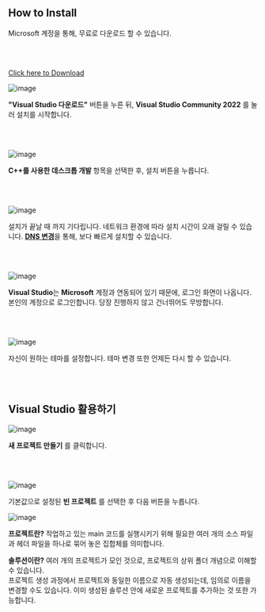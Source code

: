 ## How to Install

Microsoft 계정을 통해, 무료로 다운로드 할 수 있습니다.

<br><br>

[Click here to Download](https://visualstudio.microsoft.com/ko/vs/community/)

![image](https://user-images.githubusercontent.com/84503980/185387298-f280c598-c184-49a5-bc39-f87c82c94355.png)


**"Visual Studio 다운로드"** 버튼을 누른 뒤,  **Visual Studio Community 2022** 를 눌러 설치를 시작합니다.

<br><br>

![image](https://user-images.githubusercontent.com/84503980/185388422-de85399e-b0a7-45b5-a8ff-fdc859927f8c.png)

**C++를 사용한 데스크톱 개발** 항목을 선택한 후, 설치 버튼을 누릅니다.

<br><br>

![image](https://user-images.githubusercontent.com/84503980/185389166-eead55f5-e955-4fd7-95f3-87e73f94a263.png)

설치가 끝날 때 까지 기다립니다. 네트워크 환경에 따라 설치 시간이 오래 걸릴 수 있습니다.
[**DNS 변경**](https://ivyit.tistory.com/190)을 통해, 보다 빠르게 설치할 수 있습니다.

<br><br>

![image](https://user-images.githubusercontent.com/84503980/185390095-d0510671-f8d7-4a10-b00c-73cc276c9d6b.png)

**Visual Studio**는 **Microsoft** 계정과 연동되어 있기 때문에, 로그인 화면이 나옵니다.
본인의 계정으로 로그인합니다. 당장 진행하지 않고 건너뛰어도 무방합니다.

<br><br>

![image](https://user-images.githubusercontent.com/84503980/185390456-00fc4d8f-fdc5-4b35-a08a-856d6d529f74.png)

자신이 원하는 테마를 설정합니다. 테마 변경 또한 언제든 다시 할 수 있습니다.

<br><br>

## Visual Studio 활용하기

![image](https://user-images.githubusercontent.com/84503980/185390762-7065b68c-fab3-468b-b244-d773bdeaf696.png)

**새 프로젝트 만들기** 를 클릭합니다.

<br><br>

![image](https://user-images.githubusercontent.com/84503980/185390827-548640f3-9048-478c-8e0d-bf8469045809.png)

기본값으로 설정된 **빈 프로젝트** 를 선택한 후 다음 버튼을 누릅니다.

![image](https://user-images.githubusercontent.com/84503980/185390881-1955a23f-f69e-41aa-b3ce-b235a83f07b4.png)

**프로젝트란?**
작업하고 있는 main 코드를 실행시키기 위해 필요한 여러 개의 소스 파일과 헤더 파일을 하나로 묶어 놓은 집합체를 의미합니다.

**솔루션이란?**
여러 개의 프로젝트가 모인 것으로, 프로젝트의 상위 폴더 개념으로 이해할 수 있습니다. <br>
프로젝트 생성 과정에서 프로젝트와 동일한 이름으로 자동 생성되는데, 임의로 이름을 변경할 수도 있습니다. 이미 생성된 솔루션 안에 새로운 프로젝트를 추가하는 것 또한 가능합니다.



